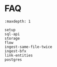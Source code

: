 # FAQ

```{toctree}
:maxdepth: 1

setup
sql-api
storage
flow
ingest-same-file-twice
ingest-bfx
link-entities
postgres
```
